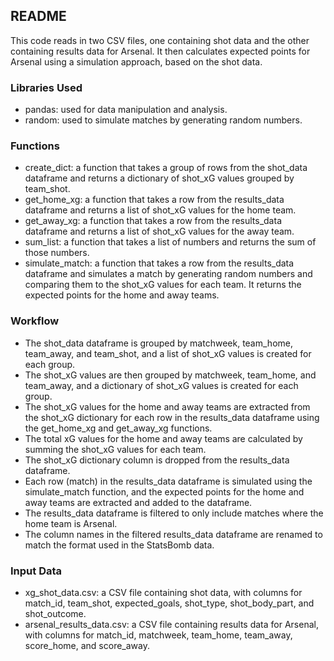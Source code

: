 ## README

This code reads in two CSV files, one containing shot data and the other containing results data for Arsenal. It then calculates expected points for Arsenal using a simulation approach, based on the shot data.

### Libraries Used
- pandas: used for data manipulation and analysis.
- random: used to simulate matches by generating random numbers.

### Functions
- create_dict: a function that takes a group of rows from the shot_data dataframe and returns a dictionary of shot_xG values grouped by team_shot.
- get_home_xg: a function that takes a row from the results_data dataframe and returns a list of shot_xG values for the home team.
- get_away_xg: a function that takes a row from the results_data dataframe and returns a list of shot_xG values for the away team.
- sum_list: a function that takes a list of numbers and returns the sum of those numbers.
- simulate_match: a function that takes a row from the results_data dataframe and simulates a match by generating random numbers and comparing them to the shot_xG values for each team. It returns the expected points for the home and away teams.

### Workflow
- The shot_data dataframe is grouped by matchweek, team_home, team_away, and team_shot, and a list of shot_xG values is created for each group.
- The shot_xG values are then grouped by matchweek, team_home, and team_away, and a dictionary of shot_xG values is created for each group.
- The shot_xG values for the home and away teams are extracted from the shot_xG dictionary for each row in the results_data dataframe using the get_home_xg and get_away_xg functions.
- The total xG values for the home and away teams are calculated by summing the shot_xG values for each team.
- The shot_xG dictionary column is dropped from the results_data dataframe.
- Each row (match) in the results_data dataframe is simulated using the simulate_match function, and the expected points for the home and away teams are extracted and added to the dataframe.
- The results_data dataframe is filtered to only include matches where the home team is Arsenal.
- The column names in the filtered results_data dataframe are renamed to match the format used in the StatsBomb data.

### Input Data
- xg_shot_data.csv: a CSV file containing shot data, with columns for match_id, team_shot, expected_goals, shot_type, shot_body_part, and shot_outcome.
- arsenal_results_data.csv: a CSV file containing results data for Arsenal, with columns for match_id, matchweek, team_home, team_away, score_home, and score_away.
